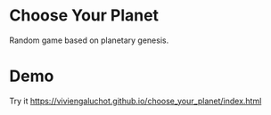 # Choose Your Planet

Random game based on planetary genesis.

# Demo

Try it https://viviengaluchot.github.io/choose_your_planet/index.html
